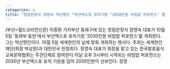```yaml
---
categories: a
title: "정림한정식 정영숙 약선명인 “부산엑스포 유치기원 ‘2030인분 비빔밥 퍼포먼스’ 열어요”"
---
```

(부산=월드코리안신문) 이종환 기자부산 동래구에 있는 정림한정식 정영숙 대표가 10월 5일 &lsquo;동래부 동헌&rsquo;에서 부산엑스포 유치기원 &lsquo;2030인분 비빔밥 퍼포먼스&rsquo;를 개최한다. 그는 약선명인이다. 10월 5일 세계한인의 날에 맞춰 개최하는 행사다. 주최는 세계한인재단(회장 박상원)과 대한민국 헌정회다. 정영숙 대표가 회장을 맡고 있는 한국발효음식교육문화협회는 주관단체로 참여한다.이날 오후 3시부터 시작되는 비빔밥 퍼포먼스는 2030년 부산엑스포 유치 기원을 담아 2030인분이 선보인다. 정영